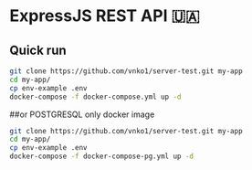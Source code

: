 # ExpressJS REST API 🇺🇦

## Quick run

```bash
git clone https://github.com/vnko1/server-test.git my-app
cd my-app/
cp env-example .env
docker-compose -f docker-compose.yml up -d
```

##or POSTGRESQL only docker image

```bash
git clone https://github.com/vnko1/server-test.git my-app
cd my-app/
cp env-example .env
docker-compose -f docker-compose-pg.yml up -d
```
